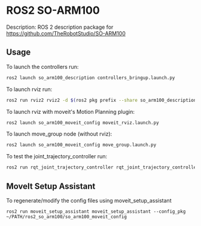 # ROS2 SO-ARM100

Description: ROS 2 description package for https://github.com/TheRobotStudio/SO-ARM100

## Usage

To launch the controllers run:

```bash
ros2 launch so_arm100_description controllers_bringup.launch.py
```

To launch rviz run:

```bash
ros2 run rviz2 rviz2 -d $(ros2 pkg prefix --share so_arm100_description)/rviz/config.rviz
```

To launch rviz with moveit's Motion Planning plugin:

```bash
ros2 launch so_arm100_moveit_config moveit_rviz.launch.py
```

To launch move_group node (without rviz):
```bash
ros2 launch so_arm100_moveit_config move_group.launch.py
```

To test the joint_trajectory_controller run:

```bash
ros2 run rqt_joint_trajectory_controller rqt_joint_trajectory_controller
```

## MoveIt Setup Assistant

To regenerate/modify the config files using moveit_setup_assistant

```
ros2 run moveit_setup_assistant moveit_setup_assistant --config_pkg ~/PATH/ros2_so_arm100/so_arm100_moveit_config
```
